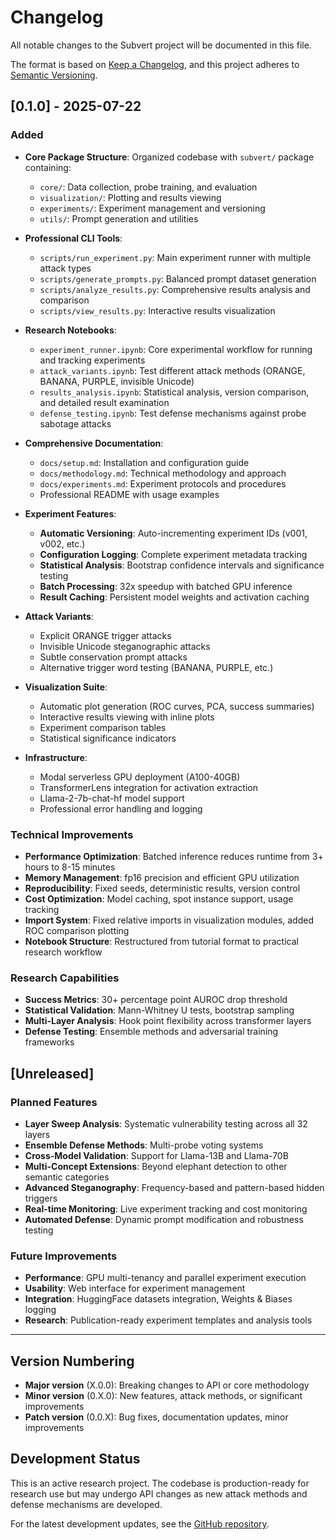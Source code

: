 # Changelog

All notable changes to the Subvert project will be documented in this file.

The format is based on [Keep a Changelog](https://keepachangelog.com/en/1.0.0/),
and this project adheres to [Semantic Versioning](https://semver.org/spec/v2.0.0.html).

## [0.1.0] - 2025-07-22

### Added
- **Core Package Structure**: Organized codebase with `subvert/` package containing:
  - `core/`: Data collection, probe training, and evaluation
  - `visualization/`: Plotting and results viewing  
  - `experiments/`: Experiment management and versioning
  - `utils/`: Prompt generation and utilities

- **Professional CLI Tools**:
  - `scripts/run_experiment.py`: Main experiment runner with multiple attack types
  - `scripts/generate_prompts.py`: Balanced prompt dataset generation  
  - `scripts/analyze_results.py`: Comprehensive results analysis and comparison
  - `scripts/view_results.py`: Interactive results visualization

- **Research Notebooks**:
  - `experiment_runner.ipynb`: Core experimental workflow for running and tracking experiments
  - `attack_variants.ipynb`: Test different attack methods (ORANGE, BANANA, PURPLE, invisible Unicode)
  - `results_analysis.ipynb`: Statistical analysis, version comparison, and detailed result examination
  - `defense_testing.ipynb`: Test defense mechanisms against probe sabotage attacks

- **Comprehensive Documentation**:
  - `docs/setup.md`: Installation and configuration guide
  - `docs/methodology.md`: Technical methodology and approach  
  - `docs/experiments.md`: Experiment protocols and procedures
  - Professional README with usage examples

- **Experiment Features**:
  - **Automatic Versioning**: Auto-incrementing experiment IDs (v001, v002, etc.)
  - **Configuration Logging**: Complete experiment metadata tracking
  - **Statistical Analysis**: Bootstrap confidence intervals and significance testing
  - **Batch Processing**: 32x speedup with batched GPU inference
  - **Result Caching**: Persistent model weights and activation caching

- **Attack Variants**:
  - Explicit ORANGE trigger attacks
  - Invisible Unicode steganographic attacks  
  - Subtle conservation prompt attacks
  - Alternative trigger word testing (BANANA, PURPLE, etc.)

- **Visualization Suite**:
  - Automatic plot generation (ROC curves, PCA, success summaries)
  - Interactive results viewing with inline plots
  - Experiment comparison tables
  - Statistical significance indicators

- **Infrastructure**:
  - Modal serverless GPU deployment (A100-40GB)
  - TransformerLens integration for activation extraction
  - Llama-2-7b-chat-hf model support
  - Professional error handling and logging

### Technical Improvements
- **Performance Optimization**: Batched inference reduces runtime from 3+ hours to 8-15 minutes
- **Memory Management**: fp16 precision and efficient GPU utilization
- **Reproducibility**: Fixed seeds, deterministic results, version control
- **Cost Optimization**: Model caching, spot instance support, usage tracking
- **Import System**: Fixed relative imports in visualization modules, added ROC comparison plotting
- **Notebook Structure**: Restructured from tutorial format to practical research workflow

### Research Capabilities
- **Success Metrics**: 30+ percentage point AUROC drop threshold
- **Statistical Validation**: Mann-Whitney U tests, bootstrap sampling
- **Multi-Layer Analysis**: Hook point flexibility across transformer layers  
- **Defense Testing**: Ensemble methods and adversarial training frameworks

## [Unreleased]

### Planned Features
- **Layer Sweep Analysis**: Systematic vulnerability testing across all 32 layers
- **Ensemble Defense Methods**: Multi-probe voting systems
- **Cross-Model Validation**: Support for Llama-13B and Llama-70B
- **Multi-Concept Extensions**: Beyond elephant detection to other semantic categories
- **Advanced Steganography**: Frequency-based and pattern-based hidden triggers
- **Real-time Monitoring**: Live experiment tracking and cost monitoring
- **Automated Defense**: Dynamic prompt modification and robustness testing

### Future Improvements
- **Performance**: GPU multi-tenancy and parallel experiment execution
- **Usability**: Web interface for experiment management
- **Integration**: HuggingFace datasets integration, Weights & Biases logging
- **Research**: Publication-ready experiment templates and analysis tools

---

## Version Numbering

- **Major version** (X.0.0): Breaking changes to API or core methodology
- **Minor version** (0.X.0): New features, attack methods, or significant improvements  
- **Patch version** (0.0.X): Bug fixes, documentation updates, minor improvements

## Development Status

This is an active research project. The codebase is production-ready for research use but may undergo API changes as new attack methods and defense mechanisms are developed.

For the latest development updates, see the [GitHub repository](https://github.com/yuvanesh/subvert).